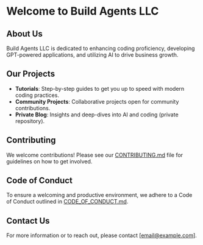 # Welcome to Build Agents LLC

## About Us
Build Agents LLC is dedicated to enhancing coding proficiency, developing GPT-powered applications, and utilizing AI to drive business growth.

## Our Projects
- **Tutorials**: Step-by-step guides to get you up to speed with modern coding practices.
- **Community Projects**: Collaborative projects open for community contributions.
- **Private Blog**: Insights and deep-dives into AI and coding (private repository).

## Contributing
We welcome contributions! Please see our [CONTRIBUTING.md](./CONTRIBUTING.md) file for guidelines on how to get involved.

## Code of Conduct
To ensure a welcoming and productive environment, we adhere to a Code of Conduct outlined in [CODE_OF_CONDUCT.md](./CODE_OF_CONDUCT.md).

## Contact Us
For more information or to reach out, please contact [email@example.com].
